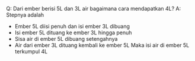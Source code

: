 Q: Dari ember berisi 5L dan 3L air bagaimana cara mendapatkan 4L?
A:
Stepnya adalah
- Ember 5L diisi penuh dan isi ember 3L dibuang
- Isi ember 5L dituang ke ember 3L hingga penuh
- Sisa air di ember 5L dibuang setengahnya
- Air dari ember 3L dituang kembali ke ember 5L
Maka isi air di ember 5L terkumpul 4L